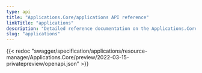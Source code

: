 ```yaml
---
type: api
title: "Applications.Core/applications API reference"
linkTitle: "applications"
description: "Detailed reference documentation on the Applications.Core/applications API"
slug: "applications"
---
```


{{< redoc "swagger/specification/applications/resource-manager/Applications.Core/preview/2022-03-15-privatepreview/openapi.json" >}}
